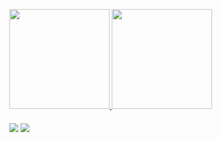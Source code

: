 

 <div>
   <a href="https://github.com/lil-xim">
   <img height="180em" src="https://github-readme-stats.vercel.app/api?username=lil-xim&show_icons=true&theme=tokyonight&include_all_commits=true&count_private=true"/>
   <img height="180em" src="https://github-readme-stats.vercel.app/api/top-langs/?username=lil-xim&layout=compact&langs_count=6&theme=tokyonight"/>


 
 <br>
 
  ###
 
<div> 
 <a href="" target="_blank"><img src="https://img.shields.io/badge/Discord-7289DA?style=for-the-badge&logo=discord&logoColor=white" target="_blank"></a> 
  <a href="https://www.linkedin.com/in/cosmo-gomes-73a0a023b" target="_blank"><img src="https://img.shields.io/badge/-LinkedIn-%230077B5?style=for-the-badge&logo=linkedin&logoColor=white" target="_blank"></a> 
 

</div>
